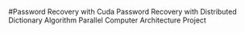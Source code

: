 #Password Recovery with Cuda
Password Recovery with Distributed Dictionary Algorithm
Parallel Computer Architecture Project
